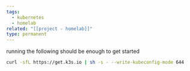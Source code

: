 ```yaml
---
tags:
  - kubernetes
  - homelab
related: "[[project - homelab]]"
type: permanent
---
```

running the following should be enough to get started
```bash
curl -sfL https://get.k3s.io | sh -s - --write-kubeconfig-mode 644
```
